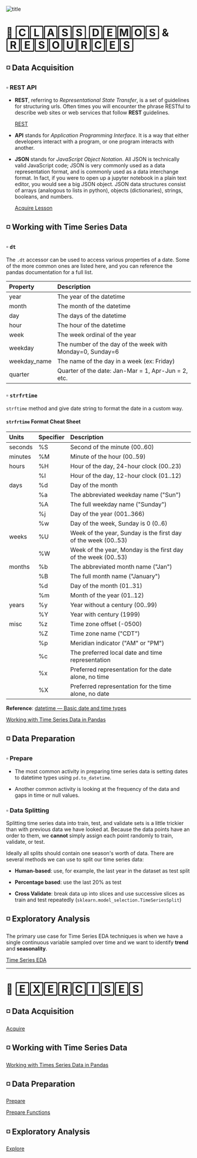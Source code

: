 ![title](https://user-images.githubusercontent.com/105242871/184060106-abb6bfbf-eada-49ca-9f89-12ec3ffd2657.jpg)

# 🔆 🄲🄻🄰🅂🅂 🄳🄴🄼🄾🅂 & 🅁🄴🅂🄾🅄🅁🄲🄴🅂

## ◽ Data Acquisition
### ▫️ REST API
- **REST**, referring to *Representational State Transfer*, is a set of guidelines for structuring urls. Often times you will encounter the phrase RESTful to describe web sites or web services that follow **REST** guidelines.

    [REST](https://en.wikipedia.org/wiki/Representational_state_transfer)
    
- **API** stands for *Application Programming Interface*. It is a way that either developers interact with a program, or one program interacts with another.

- **JSON** stands for *JavaScript Object Notation*. All JSON is technically valid JavaScript code; JSON is very commonly used as a data representation format, and is commonly used as a data interchange format. In fact, if you were to open up a jupyter notebook in a plain text editor, you would see a big JSON object. JSON data structures consist of arrays (analogous to lists in python), objects (dictionaries), strings, booleans, and numbers.

    [Acquire Lesson](acquire_lesson.ipynb)

## ◽ Working with Time Series Data
### ▫️ `dt`
The `.dt` accessor can be used to access various properties of a date. Some of the more common ones are listed here, and you can reference the pandas documentation for a full list.

| **Property**   | **Description**   | 
|:--------|:------------|
| year | The year of the datetime |
| month | The month of the datetime |
| day | The days of the datetime | 
| hour | The hour of the datetime | 
| week | The week ordinal of the year |
| weekday | The number of the day of the week with Monday=0, Sunday=6 |
| weekday_name | The name of the day in a week (ex: Friday) |
| quarter | Quarter of the date: Jan-Mar = 1, Apr-Jun = 2, etc.

###  ▫️ `strfrtime`
`strftime` method and give date string to format the date in a custom way.

#### `strfrtime` Format Cheat Sheet
| **Units**   | **Specifier**   | **Description**                                                    |
|:--------|:------------|:---------------------------------------------------------------|
| seconds | %S          | Second of the minute (00..60)                                  |
| minutes | %M          | Minute of the hour (00..59)                                    |
| hours   | %H          | Hour of the day, 24-hour clock (00..23)                        |
|         | %I          | Hour of the day, 12-hour clock (01..12)                        |
| days    | %d          | Day of the month                                               |
|         | %a          | The abbreviated weekday name ("Sun")                           |
|         | %A          | The full weekday name ("Sunday")                               |
|         | %j          | Day of the year (001..366)                                     |
|         | %w          | Day of the week, Sunday is 0 (0..6)                            |
| weeks   | %U          | Week of the year, Sunday is the first day of the week (00..53) |
|         | %W          | Week of the year, Monday is the first day of the week (00..53) |
| months  | %b          | The abbreviated month name ("Jan")                             |
|         | %B          | The full month name ("January")                                |
|         | %d          | Day of the month (01..31)                                      |
|         | %m          | Month of the year (01..12)                                     |
| years   | %y          | Year without a century (00..99)                                |
|         | %Y          | Year with century (1999)                                       |
| misc    | %z          | Time zone offset (-0500)                                       |
|         | %Z          | Time zone name ("CDT")                                         |
|         | %p          | Meridian indicator ("AM" or "PM")                              |
|         | %c          | The preferred local date and time representation               |
|         | %x          | Preferred representation for the date alone, no time           |
|         | %X          | Preferred representation for the time alone, no date           |
**Reference**: [datetime — Basic date and time types](https://docs.python.org/3/library/datetime.html#strftime-and-strptime-behavior)

[Working with Time Series Data in Pandas](working_with_time_series_in_pandas.ipynb)

## ◽ Data Preparation
### ▫️ Prepare
- The most common activity in preparing time series data is setting dates to datetime types using `pd.to_datetime`.

- Another common activity is looking at the frequency of the data and gaps in time or null values.

### ▫️ Data Splitting
Splitting time series data into train, test, and validate sets is a little trickier than with previous data we have looked at. Because the data points have an order to them, we **cannot** simply assign each point randomly to train, validate, or test.

Ideally all splits should contain one season's worth of data. There are several methods we can use to split our time series data:

- **Human-based**: use, for example, the last year in the dataset as test split

- **Percentage based**: use the last 20% as test

- **Cross Validate**: break data up into slices and use successive slices as train and test repeatedly (`sklearn.model_selection.TimeSeriesSplit`)

## ◽ Exploratory Analysis
The primary use case for Time Series EDA techniques is when we have a single continuous variable sampled over time and we want to identify **trend** and **seasonality**.

[Time Series EDA](time_series_eda_lesson.ipynb)
    
***
# 🔆 🄴🅇🄴🅁🄲🄸🅂🄴🅂

## ◽ Data Acquisition
[Acquire](acquire.ipynb)

## ◽ Working with Time Series Data
[Working with Times Series Data in Pandas](time_series_data_exercises.ipynb)

## ◽ Data Preparation
[Prepare](prepare.ipynb)

[Prepare Functions](prepare.py)

## ◽ Exploratory Analysis
[Explore](explore.ipynb)